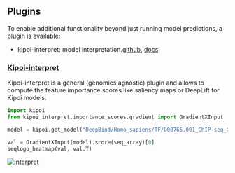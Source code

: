 ## Plugins

To enable additional functionality beyond just running model predictions, a plugin is available:

- kipoi-interpret: model interpretation.[github](https://github.com/kipoi/kipoi-interpret), [docs](https://kipoi.org/interpret-docs/)

### [Kipoi-interpret](https://kipoi.org/interpret-docs/)

Kipoi-interpret is a general (genomics agnostic) plugin and allows to compute the feature importance scores like saliency maps or DeepLift for Kipoi models.

```python
import kipoi
from kipoi_interpret.importance_scores.gradient import GradientXInput

model = kipoi.get_model("DeepBind/Homo_sapiens/TF/D00765.001_ChIP-seq_GATA1")

val = GradientXInput(model).score(seq_array)[0]
seqlogo_heatmap(val, val.T)
```

![interpret](https://cdn-images-1.medium.com/max/800/0*VWI94BzEZXRWc1Oe)

